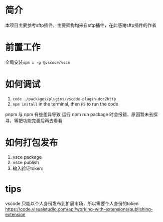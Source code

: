 # 简介
本项目主要参考sftp插件，主要架构均来自sftp插件，在此感谢sftp插件的作者

# 前置工作
全局安装`npm i -g @vscode/vsce`

# 如何调试
1. `code ./packages/plugins/vscode-plugin-doc2http`
2. `npm install` in the terminal, then `F5` to run the code

pnpm 与 npm 有些差异导致 运行 npm run package 时会报错，原因暂未去探寻，等把功能完善后再去看看

# 如何打包发布

1. vsce package
2. vsce publish 
3. 输入验证token:

# tips
vscode 只能以个人身份发布到扩展市场，所以需要个人身份的token
https://code.visualstudio.com/api/working-with-extensions/publishing-extension
